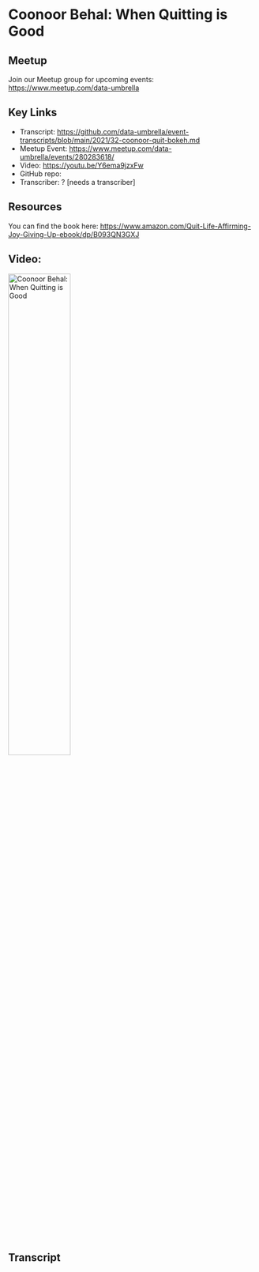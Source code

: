 # Coonoor Behal: When Quitting is Good

## Meetup
Join our Meetup group for upcoming events:
https://www.meetup.com/data-umbrella

## Key Links
- Transcript:  https://github.com/data-umbrella/event-transcripts/blob/main/2021/32-coonoor-quit-bokeh.md
- Meetup Event:  https://www.meetup.com/data-umbrella/events/280283618/
- Video:  https://youtu.be/Y6ema9jzxFw
- GitHub repo:
- Transcriber:  ? [needs a transcriber]

## Resources
You can find the book here:
https://www.amazon.com/Quit-Life-Affirming-Joy-Giving-Up-ebook/dp/B093QN3GXJ


## Video:

<a href="http://www.youtube.com/watch?feature=player_embedded&v=gMchDJP0yEI" target="_blank"><img src="http://img.youtube.com/vi/XKNdXN-Jfmo/0.jpg" 
alt="Coonoor Behal: When Quitting is Good" width="50%" /></a>

## Transcript

